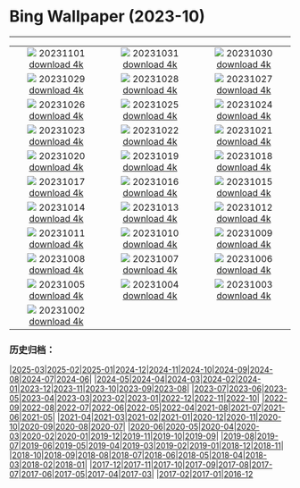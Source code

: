 # Bing Wallpaper (2023-10)
**************
| | | |
| :----: | :----: | :----: |
| ![](https://www.bing.com/th?id=OHR.HautBarr_ZH-CN8274813404_1920x1080.jpg) 20231101 [download 4k](https://www.bing.com/th?id=OHR.HautBarr_ZH-CN8274813404_UHD.jpg) | ![](https://www.bing.com/th?id=OHR.HalloweenCuteAI_ZH-CN1079713117_1920x1080.jpg) 20231031 [download 4k](https://www.bing.com/th?id=OHR.HalloweenCuteAI_ZH-CN1079713117_UHD.jpg) | ![](https://www.bing.com/th?id=OHR.AutumnRaven_ZH-CN7897841947_1920x1080.jpg) 20231030 [download 4k](https://www.bing.com/th?id=OHR.AutumnRaven_ZH-CN7897841947_UHD.jpg) |
| ![](https://www.bing.com/th?id=OHR.SavannahSculpture_ZH-CN7663694208_1920x1080.jpg) 20231029 [download 4k](https://www.bing.com/th?id=OHR.SavannahSculpture_ZH-CN7663694208_UHD.jpg) | ![](https://www.bing.com/th?id=OHR.FiveWinds_ZH-CN7503464049_1920x1080.jpg) 20231028 [download 4k](https://www.bing.com/th?id=OHR.FiveWinds_ZH-CN7503464049_UHD.jpg) | ![](https://www.bing.com/th?id=OHR.OldBridgeSkye_ZH-CN7228411986_1920x1080.jpg) 20231027 [download 4k](https://www.bing.com/th?id=OHR.OldBridgeSkye_ZH-CN7228411986_UHD.jpg) |
| ![](https://www.bing.com/th?id=OHR.ViennaAutumn_ZH-CN7011999199_1920x1080.jpg) 20231026 [download 4k](https://www.bing.com/th?id=OHR.ViennaAutumn_ZH-CN7011999199_UHD.jpg) | ![](https://www.bing.com/th?id=OHR.GrandStaircase_ZH-CN5928937512_1920x1080.jpg) 20231025 [download 4k](https://www.bing.com/th?id=OHR.GrandStaircase_ZH-CN5928937512_UHD.jpg) | ![](https://www.bing.com/th?id=OHR.FuzerCastle_ZH-CN5485191349_1920x1080.jpg) 20231024 [download 4k](https://www.bing.com/th?id=OHR.FuzerCastle_ZH-CN5485191349_UHD.jpg) |
| ![](https://www.bing.com/th?id=OHR.PoconosMaze_ZH-CN4696904367_1920x1080.jpg) 20231023 [download 4k](https://www.bing.com/th?id=OHR.PoconosMaze_ZH-CN4696904367_UHD.jpg) | ![](https://www.bing.com/th?id=OHR.AstoriaBridge_ZH-CN5052905610_1920x1080.jpg) 20231022 [download 4k](https://www.bing.com/th?id=OHR.AstoriaBridge_ZH-CN5052905610_UHD.jpg) | ![](https://www.bing.com/th?id=OHR.PersepolisRelief_ZH-CN4910990690_1920x1080.jpg) 20231021 [download 4k](https://www.bing.com/th?id=OHR.PersepolisRelief_ZH-CN4910990690_UHD.jpg) |
| ![](https://www.bing.com/th?id=OHR.PygmySloth_ZH-CN4739853522_1920x1080.jpg) 20231020 [download 4k](https://www.bing.com/th?id=OHR.PygmySloth_ZH-CN4739853522_UHD.jpg) | ![](https://www.bing.com/th?id=OHR.CastellyGwyntUK_ZH-CN1219668479_1920x1080.jpg) 20231019 [download 4k](https://www.bing.com/th?id=OHR.CastellyGwyntUK_ZH-CN1219668479_UHD.jpg) | ![](https://www.bing.com/th?id=OHR.KodiakAlaska_ZH-CN0627619150_1920x1080.jpg) 20231018 [download 4k](https://www.bing.com/th?id=OHR.KodiakAlaska_ZH-CN0627619150_UHD.jpg) |
| ![](https://www.bing.com/th?id=OHR.GenoeseTower_ZH-CN0086623003_1920x1080.jpg) 20231017 [download 4k](https://www.bing.com/th?id=OHR.GenoeseTower_ZH-CN0086623003_UHD.jpg) | ![](https://www.bing.com/th?id=OHR.GoldenEnchantments_ZH-CN9686531344_1920x1080.jpg) 20231016 [download 4k](https://www.bing.com/th?id=OHR.GoldenEnchantments_ZH-CN9686531344_UHD.jpg) | ![](https://www.bing.com/th?id=OHR.AutumnHedgehog_ZH-CN7309314630_1920x1080.jpg) 20231015 [download 4k](https://www.bing.com/th?id=OHR.AutumnHedgehog_ZH-CN7309314630_UHD.jpg) |
| ![](https://www.bing.com/th?id=OHR.RingEclipse_ZH-CN7063841581_1920x1080.jpg) 20231014 [download 4k](https://www.bing.com/th?id=OHR.RingEclipse_ZH-CN7063841581_UHD.jpg) | ![](https://www.bing.com/th?id=OHR.ViesteItaly_ZH-CN6693499674_1920x1080.jpg) 20231013 [download 4k](https://www.bing.com/th?id=OHR.ViesteItaly_ZH-CN6693499674_UHD.jpg) | ![](https://www.bing.com/th?id=OHR.IdahoBarn_ZH-CN6472682534_1920x1080.jpg) 20231012 [download 4k](https://www.bing.com/th?id=OHR.IdahoBarn_ZH-CN6472682534_UHD.jpg) |
| ![](https://www.bing.com/th?id=OHR.JohnDayFossil_ZH-CN6265838332_1920x1080.jpg) 20231011 [download 4k](https://www.bing.com/th?id=OHR.JohnDayFossil_ZH-CN6265838332_UHD.jpg) | ![](https://www.bing.com/th?id=OHR.SoprisSunrise_ZH-CN5935701155_1920x1080.jpg) 20231010 [download 4k](https://www.bing.com/th?id=OHR.SoprisSunrise_ZH-CN5935701155_UHD.jpg) | ![](https://www.bing.com/th?id=OHR.FremontPetroglyph_ZH-CN5736573545_1920x1080.jpg) 20231009 [download 4k](https://www.bing.com/th?id=OHR.FremontPetroglyph_ZH-CN5736573545_UHD.jpg) |
| ![](https://www.bing.com/th?id=OHR.OctoClam_ZH-CN5427646548_1920x1080.jpg) 20231008 [download 4k](https://www.bing.com/th?id=OHR.OctoClam_ZH-CN5427646548_UHD.jpg) | ![](https://www.bing.com/th?id=OHR.GrizzlyFalls_ZH-CN5152476563_1920x1080.jpg) 20231007 [download 4k](https://www.bing.com/th?id=OHR.GrizzlyFalls_ZH-CN5152476563_UHD.jpg) | ![](https://www.bing.com/th?id=OHR.TaughannockFalls_ZH-CN4580750386_1920x1080.jpg) 20231006 [download 4k](https://www.bing.com/th?id=OHR.TaughannockFalls_ZH-CN4580750386_UHD.jpg) |
| ![](https://www.bing.com/th?id=OHR.GentooJump_ZH-CN9625511393_1920x1080.jpg) 20231005 [download 4k](https://www.bing.com/th?id=OHR.GentooJump_ZH-CN9625511393_UHD.jpg) | ![](https://www.bing.com/th?id=OHR.TarantulaNebula_ZH-CN9340300473_1920x1080.jpg) 20231004 [download 4k](https://www.bing.com/th?id=OHR.TarantulaNebula_ZH-CN9340300473_UHD.jpg) | ![](https://www.bing.com/th?id=OHR.WhitsundaySwirl_ZH-CN9085371328_1920x1080.jpg) 20231003 [download 4k](https://www.bing.com/th?id=OHR.WhitsundaySwirl_ZH-CN9085371328_UHD.jpg) |
| ![](https://www.bing.com/th?id=OHR.VerdonCanyon_ZH-CN8872507857_1920x1080.jpg) 20231002 [download 4k](https://www.bing.com/th?id=OHR.VerdonCanyon_ZH-CN8872507857_UHD.jpg) |  |  |

### 历史归档：

|[2025-03](/../2025-03/2025-03.md)|[2025-02](/../2025-02/2025-02.md)|[2025-01](/../2025-01/2025-01.md)|[2024-12](/../2024-12/2024-12.md)|[2024-11](/../2024-11/2024-11.md)|[2024-10](/../2024-10/2024-10.md)|[2024-09](/../2024-09/2024-09.md)|[2024-08](/../2024-08/2024-08.md)|[2024-07](/../2024-07/2024-07.md)|[2024-06](/../2024-06/2024-06.md)|
|[2024-05](/../2024-05/2024-05.md)|[2024-04](/../2024-04/2024-04.md)|[2024-03](/../2024-03/2024-03.md)|[2024-02](/../2024-02/2024-02.md)|[2024-01](/../2024-01/2024-01.md)|[2023-12](/../2023-12/2023-12.md)|[2023-11](/../2023-11/2023-11.md)|[2023-10](/2023-10.md)|[2023-09](/../2023-09/2023-09.md)|[2023-08](/../2023-08/2023-08.md)|
|[2023-07](/../2023-07/2023-07.md)|[2023-06](/../2023-06/2023-06.md)|[2023-05](/../2023-05/2023-05.md)|[2023-04](/../2023-04/2023-04.md)|[2023-03](/../2023-03/2023-03.md)|[2023-02](/../2023-02/2023-02.md)|[2023-01](/../2023-01/2023-01.md)|[2022-12](/../2022-12/2022-12.md)|[2022-11](/../2022-11/2022-11.md)|[2022-10](/../2022-10/2022-10.md)|
|[2022-09](/../2022-09/2022-09.md)|[2022-08](/../2022-08/2022-08.md)|[2022-07](/../2022-07/2022-07.md)|[2022-06](/../2022-06/2022-06.md)|[2022-05](/../2022-05/2022-05.md)|[2022-04](/../2022-04/2022-04.md)|[2021-08](/../2021-08/2021-08.md)|[2021-07](/../2021-07/2021-07.md)|[2021-06](/../2021-06/2021-06.md)|[2021-05](/../2021-05/2021-05.md)|
|[2021-04](/../2021-04/2021-04.md)|[2021-03](/../2021-03/2021-03.md)|[2021-02](/../2021-02/2021-02.md)|[2021-01](/../2021-01/2021-01.md)|[2020-12](/../2020-12/2020-12.md)|[2020-11](/../2020-11/2020-11.md)|[2020-10](/../2020-10/2020-10.md)|[2020-09](/../2020-09/2020-09.md)|[2020-08](/../2020-08/2020-08.md)|[2020-07](/../2020-07/2020-07.md)|
|[2020-06](/../2020-06/2020-06.md)|[2020-05](/../2020-05/2020-05.md)|[2020-04](/../2020-04/2020-04.md)|[2020-03](/../2020-03/2020-03.md)|[2020-02](/../2020-02/2020-02.md)|[2020-01](/../2020-01/2020-01.md)|[2019-12](/../2019-12/2019-12.md)|[2019-11](/../2019-11/2019-11.md)|[2019-10](/../2019-10/2019-10.md)|[2019-09](/../2019-09/2019-09.md)|
|[2019-08](/../2019-08/2019-08.md)|[2019-07](/../2019-07/2019-07.md)|[2019-06](/../2019-06/2019-06.md)|[2019-05](/../2019-05/2019-05.md)|[2019-04](/../2019-04/2019-04.md)|[2019-03](/../2019-03/2019-03.md)|[2019-02](/../2019-02/2019-02.md)|[2019-01](/../2019-01/2019-01.md)|[2018-12](/../2018-12/2018-12.md)|[2018-11](/../2018-11/2018-11.md)|
|[2018-10](/../2018-10/2018-10.md)|[2018-09](/../2018-09/2018-09.md)|[2018-08](/../2018-08/2018-08.md)|[2018-07](/../2018-07/2018-07.md)|[2018-06](/../2018-06/2018-06.md)|[2018-05](/../2018-05/2018-05.md)|[2018-04](/../2018-04/2018-04.md)|[2018-03](/../2018-03/2018-03.md)|[2018-02](/../2018-02/2018-02.md)|[2018-01](/../2018-01/2018-01.md)|
|[2017-12](/../2017-12/2017-12.md)|[2017-11](/../2017-11/2017-11.md)|[2017-10](/../2017-10/2017-10.md)|[2017-09](/../2017-09/2017-09.md)|[2017-08](/../2017-08/2017-08.md)|[2017-07](/../2017-07/2017-07.md)|[2017-06](/../2017-06/2017-06.md)|[2017-05](/../2017-05/2017-05.md)|[2017-04](/../2017-04/2017-04.md)|[2017-03](/../2017-03/2017-03.md)|
|[2017-02](/../2017-02/2017-02.md)|[2017-01](/../2017-01/2017-01.md)|[2016-12](/../2016-12/2016-12.md)